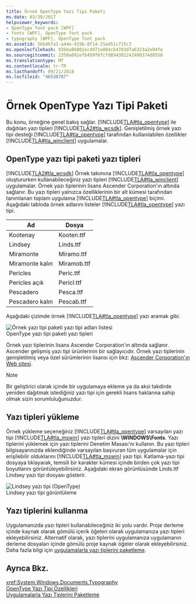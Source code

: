 ```yaml
---
title: Örnek OpenType Yazı Tipi Paketi
ms.date: 03/30/2017
helpviewer_keywords:
- OpenType font pack [WPF]
- fonts [WPF], OpenType font pack
- typography [WPF], OpenType font pack
ms.assetid: 56b46fa1-a44e-419b-8f14-25ad51c715c3
ms.openlocfilehash: 93bba86801ec4971e884cb4703d7a6323a2e94fe
ms.sourcegitcommit: 2350a091ef6459f0fcfd894301242400374d8558
ms.translationtype: MT
ms.contentlocale: tr-TR
ms.lasthandoff: 09/21/2018
ms.locfileid: "46538787"
---
```

# <a name="sample-opentype-font-pack"></a>Örnek OpenType Yazı Tipi Paketi
Bu konu, örneğine genel bakış sağlar. [!INCLUDE[TLA#tla_opentype](../../../../includes/tlasharptla-opentype-md.md)] ile dağıtılan yazı tipleri [!INCLUDE[TLA2#tla_wcsdk](../../../../includes/tla2sharptla-wcsdk-md.md)]. Genişletilmiş örnek yazı tipi desteği [!INCLUDE[TLA#tla_opentype](../../../../includes/tlasharptla-opentype-md.md)] tarafından kullanılabilen özellikler [!INCLUDE[TLA#tla_winclient](../../../../includes/tlasharptla-winclient-md.md)] uygulamalar.  
  
  
<a name="overview"></a>   
## <a name="fonts-in-the-opentype-font-pack"></a>OpenType yazı tipi paketi yazı tipleri  
 [!INCLUDE[TLA2#tla_wcsdk](../../../../includes/tla2sharptla-wcsdk-md.md)] Örnek takımına [!INCLUDE[TLA#tla_opentype](../../../../includes/tlasharptla-opentype-md.md)] oluştururken kullanabileceğiniz yazı tipleri [!INCLUDE[TLA#tla_winclient](../../../../includes/tlasharptla-winclient-md.md)] uygulamalar. Örnek yazı tiplerinin lisans Ascender Corporation'ın altında sağlanır. Bu yazı tipleri yalnızca özelliklerinin bir alt kümesi tarafından tanımlanan toplam uygulama [!INCLUDE[TLA#tla_opentype](../../../../includes/tlasharptla-opentype-md.md)] biçimi. Aşağıdaki tabloda örnek adlarını listeler [!INCLUDE[TLA#tla_opentype](../../../../includes/tlasharptla-opentype-md.md)] yazı tipi.  
  
|**Ad**|**Dosya**|  
|--------------|--------------|  
|Kootenay|Kooten.ttf|  
|Lindsey|Linds.ttf|  
|Miramonte|Miramo.ttf|  
|Miramonte kalın|Miramob.ttf|  
|Pericles|Peric.ttf|  
|Pericles açık|Pericl.ttf|  
|Pescadero|Pesca.ttf|  
|Pescadero kalın|Pescab.ttf|  
  
 Aşağıdaki çizimde örnek [!INCLUDE[TLA#tla_opentype](../../../../includes/tlasharptla-opentype-md.md)] yazı aramak gibi.  
  
 ![Örnek yazı tipi paketi yazı tipi adları listesi](../../../../docs/framework/wpf/advanced/media/samplefontpack01.gif "samplefontpack01")  
OpenType yazı tipi paketi yazı tipleri  
  
 Örnek yazı tiplerinin lisans Ascender Corporation'ın altında sağlanır. Ascender gelişmiş yazı tipi ürünlerinin bir sağlayıcıdır. Örnek yazı tiplerinin genişletilmiş veya özel sürümlerinin lisansı için bkz: [Ascender Corporation'ın Web sitesi](https://go.microsoft.com/fwlink/?LinkId=182627).  
  
> [!NOTE]
>  Bir geliştirici olarak içinde bir uygulamaya ekleme ya da aksi takdirde yeniden dağıtmak istediğiniz yazı tipi için gerekli lisans haklarına sahip olmak sizin sorumluluğunuzdur.  
  
<a name="installing_the_fonts"></a>   
## <a name="installing-the-fonts"></a>Yazı tipleri yükleme  
 Örnek yükleme seçeneğiniz [!INCLUDE[TLA#tla_opentype](../../../../includes/tlasharptla-opentype-md.md)] varsayılan yazı tipi [!INCLUDE[TLA#tla_mswin](../../../../includes/tlasharptla-mswin-md.md)] yazı tipleri dizini **\WINDOWS\Fonts**. Yazı tiplerini yüklemek için yazı tiplerini Denetim Masası'nı kullanın. Bu yazı tipleri bilgisayarınızda eklendiğinde varsayılan başvuran tüm uygulamalar için erişilebilir olduklarını [!INCLUDE[TLA#tla_mswin](../../../../includes/tlasharptla-mswin-md.md)] yazı tipi. Katlama-yazı tipi dosyaya tıklayarak, temsili bir karakter kümesi içinde birden çok yazı tipi boyutlarını görüntüleyebilirsiniz. Aşağıdaki ekran görüntüsünde Linds.ttf Lindsey yazı tipi dosyası gösterir.  
  
 ![Lindsey yazı tipi &#40;OpenType&#41;](../../../../docs/framework/wpf/advanced/media/typographyinwpf-04.png "TypographyInWPF_04")  
Lindsey yazı tipi görüntüleme  
  
<a name="using_the_fonts"></a>   
## <a name="using-the-fonts"></a>Yazı tiplerini kullanma  
 Uygulamanızda yazı tipleri kullanabileceğiniz iki yolu vardır. Proje derleme içinde kaynak olarak gömülü içerik öğeleri olarak uygulamanıza yazı tipleri ekleyebilirsiniz. Alternatif olarak, yazı tiplerini uygulamanıza uygulamanın derleme dosyaları içinde gömülü proje kaynak öğeler olarak ekleyebilirsiniz. Daha fazla bilgi için [uygulamalarla yazı tiplerini paketleme](../../../../docs/framework/wpf/advanced/packaging-fonts-with-applications.md).  
  
## <a name="see-also"></a>Ayrıca Bkz.  
 <xref:System.Windows.Documents.Typography>  
 [OpenType Yazı Tipi Özellikleri](../../../../docs/framework/wpf/advanced/opentype-font-features.md)  
 [Uygulamalarla Yazı Tiplerini Paketleme](../../../../docs/framework/wpf/advanced/packaging-fonts-with-applications.md)
